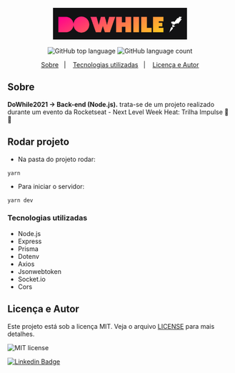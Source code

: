 <p align="center">
   <img src="./.github/dowhile.png" alt="dowhile21" width="300"/>
</p>

<p align="center">
  <img alt="GitHub top language" src="https://img.shields.io/github/languages/top/yurimarim/nlw-heat-impulse?color=e6e6e8">
  
  <img alt="GitHub language count" src="https://img.shields.io/github/languages/count/yurimarim/nlw-heat-impulse?color=e6e6e8">
  <p align="center">
  <a href="#sobre">Sobre</a>&nbsp;&nbsp;&nbsp;|&nbsp;&nbsp;&nbsp;
  <a href="#tecnologias-utilizadas">Tecnologias utilizadas</a>&nbsp;&nbsp;&nbsp;|&nbsp;&nbsp;&nbsp;
  <a href="#licença-e-autor">Licença e Autor</a>
</p>

## Sobre

**DoWhile2021 -> Back-end (Node.js).** trata-se de um projeto realizado durante um evento da Rocketseat - Next Level Week Heat: Trilha Impulse 🚀🔥

## Rodar projeto
- Na pasta do projeto rodar:
```
yarn
```
- Para iniciar o servidor:
```
yarn dev
```

### Tecnologias utilizadas

- Node.js
- Express
- Prisma
- Dotenv
- Axios
- Jsonwebtoken
- Socket.io
- Cors

## Licença e Autor

Este projeto está sob a licença MIT. Veja o arquivo [LICENSE](https://github.com/yurimarim/nlw-heat-impulse/blob/main/LICENSE.txt) para mais detalhes.

<p>

<img alt="MIT license" src="https://img.shields.io/badge/license-MIT-e6e6e8">

[![Linkedin Badge](https://img.shields.io/badge/-Yuri_Marim-blue?style=flat-square&logo=Linkedin&logoColor=white&link=https://www.linkedin.com/in/yuri-marim-6b6130197/)](https://www.linkedin.com/in/yuri-marim-6b6130197/)
